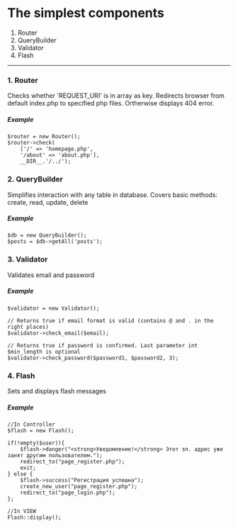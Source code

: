 # The simplest components

1. Router
2. QueryBuilder 
3. Validator
4. Flash

______________________________________________________________________________________________
### 1. Router 
Checks whether 'REQUEST_URI' is in array as key. Redirects browser from default index.php to specified php files. Ortherwise displays 404 error.
##### Example
```
$router = new Router();
$router->check(
	['/' => 'homepage.php',
	'/about' => 'about.php'], 
	__DIR__.'/../');
````


### 2. QueryBuilder
Simplifies interaction with any table in database. Covers basic methods: create, read, update, delete 
##### Example
```
$db = new QueryBuilder();
$posts = $db->getAll('posts');

````


### 3. Validator
Validates email and password
##### Example
```
$validator = new Validator();

// Returns true if email format is valid (contains @ and . in the right places)
$validator->check_email($email);

// Returns true if password is confirmed. Last parameter int $min_length is optional
$validator->check_password($password1, $password2, 3);

````


### 4. Flash 
Sets and displays flash messages
##### Example
```
//In Controller
$flash = new Flash();

if(!empty($user)){
    $flash->danger("<strong>Уведомление!</strong> Этот эл. адрес уже занят другим пользователем.");
    redirect_to("page_register.php");
    exit;
} else {
	$flash->success("Регистрация успешна");
	create_new_user("page_register.php");
	redirect_to("page_login.php");
};

//In VIEW
Flash::display();
````
